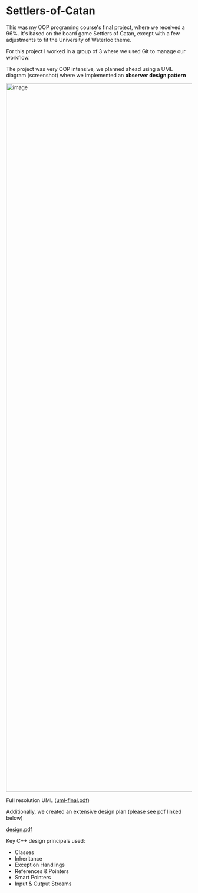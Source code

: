 # Settlers-of-Catan

This was my OOP programing course's final project, where we received a 96%. It's based on the board game Settlers of Catan, except with a few adjustments to fit the University of Waterloo theme. 

For this project I worked in a group of 3 where we used Git to manage our workflow. 

The project was very OOP intensive, we planned ahead using a UML diagram (screenshot) where we implemented an **observer design pattern** 

<img width="1919" alt="image" src="https://user-images.githubusercontent.com/59632554/190287849-b6087e16-e9bf-43c8-b10c-367b59930b02.png">

Full resolution UML ([uml-final.pdf](https://github.com/Nikolas-Milanovic/Settlers-of-Catan/files/7174930/uml-final.pdf))

Additionally, we created an extensive design plan (please see pdf linked below)

[design.pdf](https://github.com/Nikolas-Milanovic/Settlers-of-Catan/files/7174952/design.pdf)

Key C++ design principals used:
* Classes
* Inheritance 
* Exception Handlings 
* References & Pointers 
* Smart Pointers 
* Input & Output Streams



